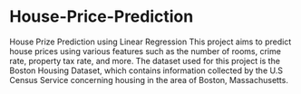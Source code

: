# House-Price-Prediction
House Prize Prediction using Linear Regression
This project aims to predict house prices using various features such as the number of rooms, crime rate, property tax rate, and more. The dataset used for this project is the Boston Housing Dataset, which contains information collected by the U.S Census Service concerning housing in the area of Boston, Massachusetts.
